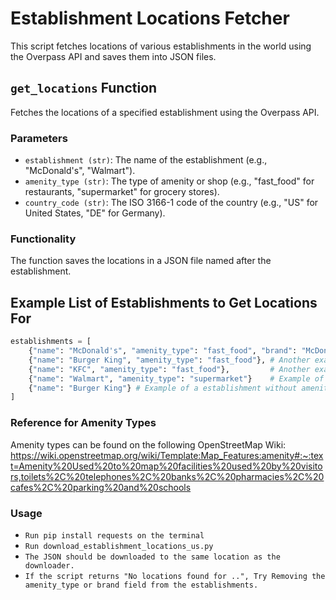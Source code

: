 # Establishment Locations Fetcher

This script fetches locations of various establishments in the world using the Overpass API and saves them into JSON files.

## `get_locations` Function

Fetches the locations of a specified establishment using the Overpass API.

### Parameters

- `establishment (str)`: The name of the establishment (e.g., "McDonald's", "Walmart").
- `amenity_type (str)`: The type of amenity or shop (e.g., "fast_food" for restaurants, "supermarket" for grocery stores).
- `country_code (str)`: The ISO 3166-1 code of the country (e.g., "US" for United States, "DE" for Germany).

### Functionality

The function saves the locations in a JSON file named after the establishment.

## Example List of Establishments to Get Locations For

```python
establishments = [
    {"name": "McDonald's", "amenity_type": "fast_food", "brand": "McDonald's"},  # Example of a fast food restaurant using brand tag
    {"name": "Burger King", "amenity_type": "fast_food"}, # Another example of a fast food restaurant
    {"name": "KFC", "amenity_type": "fast_food"},         # Another example of a fast food restaurant
    {"name": "Walmart", "amenity_type": "supermarket"}    # Example of a supermarket
    {"name": "Burger King"} # Example of a establishment without amenity_type
]
```
### Reference for Amenity Types
Amenity types can be found on the following OpenStreetMap Wiki:
https://wiki.openstreetmap.org/wiki/Template:Map_Features:amenity#:~:text=Amenity%20Used%20to%20map%20facilities%20used%20by%20visitors,toilets%2C%20telephones%2C%20banks%2C%20pharmacies%2C%20cafes%2C%20parking%20and%20schools

### Usage
- `Run pip install requests on the terminal`
- `Run download_establishment_locations_us.py`
- `The JSON should be downloaded to the same location as the downloader.`
- `If the script returns "No locations found for ..", Try Removing the amenity_type or brand field from the establishments.`
